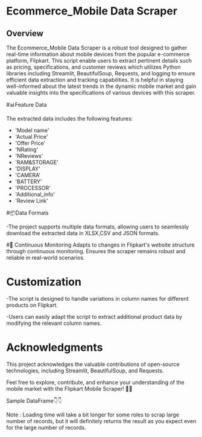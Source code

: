 

# Ecommerce_Mobile Data Scraper

## Overview

The Ecommerce_Mobile Data Scraper is a robust tool designed to gather real-time information about mobile devices from the popular e-commerce platform, Flipkart. This script enable users to extract pertinent details such as pricing, specifications, and customer reviews which utilizes Python libraries including Streamlit, BeautifulSoup, Requests, and logging to ensure efficient data extraction and tracking capabilities. It is helpful in staying well-informed about the latest trends in the dynamic mobile market and gain valuable insights into the specifications of various devices with this scraper.


#📊Feature Data

The extracted data includes the following features:
- 'Model name'
- 'Actual Price'
- 'Offer Price'
- 'NRating'
- 'NReviews'
- 'RAM&STORAGE'
- 'DISPLAY'
- 'CAMERA'
- 'BATTERY'
- 'PROCESSOR'
- 'Additional_info'
- 'Review Link'

#📦Data Formats

-The project supports multiple data formats, allowing users to seamlessly download the extracted data in XLSX,CSV and JSON formats.


#🔄 Continuous Monitoring
Adapts to changes in Flipkart's website structure through continuous monitoring.
Ensures the scraper remains robust and reliable in real-world scenarios.

# Customization 

-The script is designed to handle variations in column names for different products on Flipkart. 

-Users can easily adapt the script to extract additional product data by modifying the relevant column names.


# Acknowledgments

This project acknowledges the valuable contributions of open-source technologies, including Streamlit, BeautifulSoup, and Requests.

Feel free to explore, contribute, and enhance your understanding of the mobile market with the Flipkart Mobile Scraper! 🚀📱

Sample DataFrame👇👇




Note : Loading time will take a bit longer for some roles to scrap large number of records, but it will definitely returns the result as you expect even for the large number of records.
